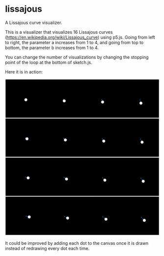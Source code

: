 # lissajous
A Lissajous curve visualizer.

This is a visualizer that visualizes 16 Lissajous curves (https://en.wikipedia.org/wiki/Lissajous_curve) using p5.js.  Going from left to right, the parameter a increases from 1 to 4, and going from top to bottom, the parameter b increases from 1 to 4.  

You can change the number of visualizations by changing the stopping point of the loop at the bottom of sketch.js.

Here it is in action:

![alt text](https://github.com/psoren/lissajous/blob/master/lissajous.gif "Logo Title Text 1")


It could be improved by adding each dot to the canvas once it is drawn instead of redrawing every dot each time.
